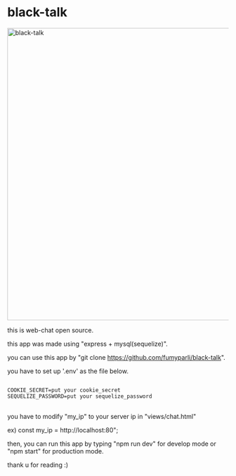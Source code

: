 # black-talk



<img width="664" alt="black-talk" src="https://user-images.githubusercontent.com/60137834/93669385-bed41b00-face-11ea-998d-40af85abd224.png">

this is web-chat open source.

this app was made using "express + mysql(sequelize)". 

you can use this app by "git clone https://github.com/fumyparli/black-talk".

you have to set up '.env' as the file below.

<pre>
<code>
COOKIE_SECRET=put your cookie_secret
SEQUELIZE_PASSWORD=put your sequelize_password
</code>
</pre>

you have to modify "my_ip" to your server ip in "views/chat.html"

ex) const my_ip = http://localhost:80";

then, you can run this app by typing "npm run dev" for develop mode or "npm start" for production mode.



thank u for reading :)
